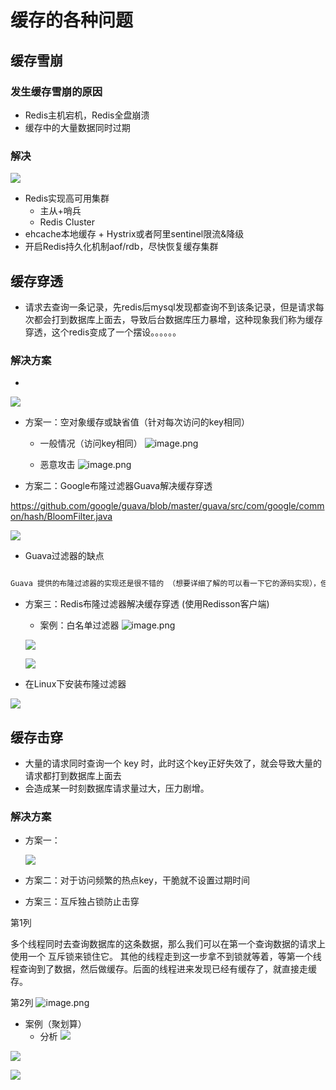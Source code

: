 # 缓存的各种问题

## 缓存雪崩

### 发生缓存雪崩的原因

-   Redis主机宕机，Redis全盘崩溃
-   缓存中的大量数据同时过期

### 解决

![](https://notes-pic-cjs.oss-cn-chengdu.aliyuncs.com/obsidian/image_xNzdGXCmqF.png)

-   Redis实现高可用集群
    -   主从+哨兵
    -   Redis Cluster
-   ehcache本地缓存 + Hystrix或者阿里sentinel限流&降级
-   开启Redis持久化机制aof/rdb，尽快恢复缓存集群

## 缓存穿透

-   请求去查询一条记录，先redis后mysql发现都查询不到该条记录，但是请求每次都会打到数据库上面去，导致后台数据库压力暴增，这种现象我们称为缓存穿透，这个redis变成了一个摆设。。。。。。

### 解决方案

-

![](https://notes-pic-cjs.oss-cn-chengdu.aliyuncs.com/obsidian/image_fKA0MUA4lD.png)

-   方案一：空对象缓存或缺省值（针对每次访问的key相同）
    -   一般情况（访问key相同）
        ![image.png](https://notes-pic-cjs.oss-cn-chengdu.aliyuncs.com/obsidian/20230611030314.png)

    -   恶意攻击
       ![image.png](https://notes-pic-cjs.oss-cn-chengdu.aliyuncs.com/obsidian/20230611030329.png)

-   方案二：Google布隆过滤器Guava解决缓存穿透

<https://github.com/google/guava/blob/master/guava/src/com/google/common/hash/BloomFilter.java>

![](https://notes-pic-cjs.oss-cn-chengdu.aliyuncs.com/obsidian/image_cFVglAyj7_.png)

-   Guava过滤器的缺点

```java

Guava 提供的布隆过滤器的实现还是很不错的 （想要详细了解的可以看一下它的源码实现），但是它有一个重大的缺陷就是只能单机使用 ，而现在互联网一般都是分布式的场景
```

-   方案三：Redis布隆过滤器解决缓存穿透 (使用Redisson客户端)
    -   案例：白名单过滤器
       ![image.png](https://notes-pic-cjs.oss-cn-chengdu.aliyuncs.com/obsidian/20230611030357.png)

    ![](https://notes-pic-cjs.oss-cn-chengdu.aliyuncs.com/obsidian/image_MHarWBG9Dv.png)

    ![](https://notes-pic-cjs.oss-cn-chengdu.aliyuncs.com/obsidian/image_ZEOe9KstT8.png)
-   在Linux下安装布隆过滤器

![](https://notes-pic-cjs.oss-cn-chengdu.aliyuncs.com/obsidian/image_JFFRAxH37t.png)

## 缓存击穿

-   大量的请求同时查询一个 key 时，此时这个key正好失效了，就会导致大量的请求都打到数据库上面去
-   会造成某一时刻数据库请求量过大，压力剧增。

### 解决方案

-   方案一：

    ![](https://notes-pic-cjs.oss-cn-chengdu.aliyuncs.com/obsidian/image_aunGaEEAXg.png)
-   方案二：对于访问频繁的热点key，干脆就不设置过期时间
-   方案三：互斥独占锁防止击穿

第1列

多个线程同时去查询数据库的这条数据，那么我们可以在第一个查询数据的请求上使用一个 互斥锁来锁住它。
其他的线程走到这一步拿不到锁就等着，等第一个线程查询到了数据，然后做缓存。后面的线程进来发现已经有缓存了，就直接走缓存。

第2列
![image.png](https://notes-pic-cjs.oss-cn-chengdu.aliyuncs.com/obsidian/20230611030423.png)


-   案例（聚划算）
    -   分析
        ![](https://notes-pic-cjs.oss-cn-chengdu.aliyuncs.com/obsidian/image_ko9tG2aRIG.png)

![](https://notes-pic-cjs.oss-cn-chengdu.aliyuncs.com/obsidian/image_DcfwWhN46v.png)

![](https://notes-pic-cjs.oss-cn-chengdu.aliyuncs.com/obsidian/image_AfzLy0Ogh4.png)
